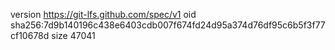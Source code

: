 version https://git-lfs.github.com/spec/v1
oid sha256:7d9b140196c438e6403cdb007f674fd24d95a374d76df95c6b5f3f77cf10678d
size 47041

